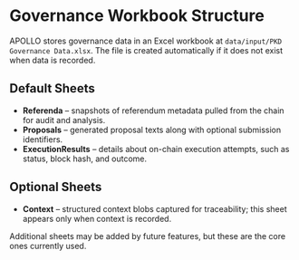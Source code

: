 # Governance Workbook Structure

APOLLO stores governance data in an Excel workbook at `data/input/PKD Governance Data.xlsx`. The file is created automatically if it does not exist when data is recorded.

## Default Sheets

- **Referenda** – snapshots of referendum metadata pulled from the chain for audit and analysis.
- **Proposals** – generated proposal texts along with optional submission identifiers.
- **ExecutionResults** – details about on-chain execution attempts, such as status, block hash, and outcome.

## Optional Sheets

- **Context** – structured context blobs captured for traceability; this sheet appears only when context is recorded.

Additional sheets may be added by future features, but these are the core ones currently used.

